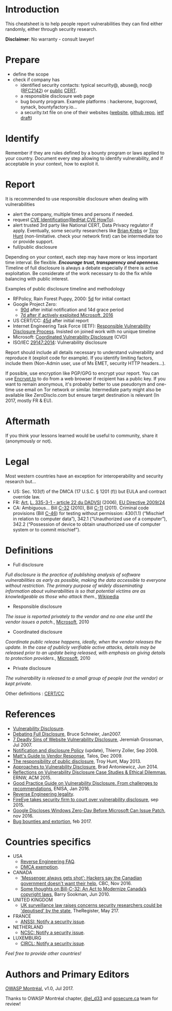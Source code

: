 # Introduction

This cheatsheet is to help people report vulnerabilities they can find either randomly, either through security research.
 
**Disclaimer**: No warranty - consult lawyer!

# Prepare

- define the scope
- check if company has
    - identified security contacts: typical security@, abuse@, noc@ ([RFC2142](https://www.ietf.org/rfc/rfc2142.txt)) or [public](https://first.org/members/teams/) [CERT](https://www.trusted-introducer.org/directory/teams.html).
    - a responsible disclosure web page
    - bug bounty program. Example platforms : hackerone, bugcrowd, synack, bountyfactory.io...
    - a security.txt file on one of their websites ([website](https://securitytxt.org/), [github repo](https://github.com/securitytxt/security-txt), [ietf draft](https://www.ietf.org/id/draft-foudil-securitytxt-00.txt))

# Identify

Remember if they are rules defined by a bounty program or laws applied to your country. Document every step allowing to identify vulnerability, and if acceptable in your context, how to exploit it.

# Report

It is recommended to use responsible disclosure when dealing with vulnerabilities

- alert the company, multiple times and persons if needed.
- request [CVE Identification](http://cve.mitre.org/cve/request_id)([RedHat CVE HowTo](https://github.com/RedHatProductSecurity/CVE-HOWTO)).
- alert trusted 3rd party like National CERT, Data Privacy regulator if apply. Eventually, some security researchers like [Brian Krebs](https://krebsonsecurity.com/) or [Troy Hunt](https://www.troyhunt.com/) (non-limitative. check your network first) can be intermediate too or provide support.
- full/public disclosure

Depending on your context, each step may have more or less important time interval. Be flexible. ***Encourage trust, transparency and openness***. Timeline of full disclosure is always a debate especially if there is active exploitation. Be considerate of the work necessary to do the fix while balancing with public interest.

Examples of public disclosure timeline and methodology

- RFPolicy, Rain Forest Puppy, 2000: [5d](https://dl.packetstormsecurity.net/papers/general/rfpolicy-2.0.txt) for initial contact
- Google Project Zero:
    - [90d](https://googleprojectzero.blogspot.ca/2015/02/feedback-and-data-driven-updates-to.html) after initial notification and 14d grace period
    - [7d after if actively exploited Microsoft, 2016](https://www.secpod.com/blog/google-discloses-zero-day-in-windows-kernel/)
- US CERT/CC: [45d](https://www.cert.org/vulnerability-analysis/vul-disclosure.cfm) after initial report
- Internet Engineering Task Force (IETF): [Responsible Vulnerability Disclosure Process](https://tools.ietf.org/html/draft-christey-wysopal-vuln-disclosure-00). Insisted on joined work with no unique timeline
- Microsoft: [Coordinated Vulnerability Disclosure](https://technet.microsoft.com/en-us/security/dn467923) (CVD)
- ISO/IEC [29147:2014](http://www.iso.org/iso/catalogue_detail.htm?csnumber=45170): Vulnerability disclosure

Report should include all details necessary to understand vulnerability and reproduce it (exploit code for example). If you identify limiting factors, include them (Non-Admin user, use of Ms EMET, security HTTP headers...).

If possible, use encryption like PGP/GPG to encrypt your report. You can use [Encrypt.to](https://encrypt.to/) to do from a web browser if recipient has a public key. If you want to remain anonymous, it's probably better to use pseudonym and one-time use email on Tor network or similar. Intermediate party might also be available like ZeroDisclo.com but ensure target destination is relevant (In 2017, mostly FR & EU).

# Aftermath

If you think your lessons learned would be useful to community, share it (anonymously or not).

# Legal

Most western countries have an exception for interoperability and security research but...

- US: Sec. 103(f) of the DMCA (17 U.S.C. § 1201 (f)) but EULA and contract override law.
- FR: [Art.](https://fr.wikipedia.org/wiki/Rétro-ingénierie#L.C3.A9gislation) [L. 335-3-1 - article 22 du DADVSI](https://www.legifrance.gouv.fr/affichTexte.do?cidTexte=JORFTEXT000000266350&categorieLien=id) (2006), [EU Directive 2009/24](http://eur-lex.europa.eu/legal-content/EN/ALL/?uri=CELEX%3A32009L0024)
- CA: Ambiguous... Bill [C-32](http://www.parl.gc.ca/HousePublications/Publication.aspx?DocId=4580265&Language=e&Mode=1) (2010), Bill [C-11](http://www.parl.gc.ca/HousePublications/Publication.aspx?DocId=5465759) (2011). Criminal code provisions (Bill [C-46](http://laws-lois.justice.gc.ca/eng/acts/C-46/FullText.html)) for testing without permission: 430(1.1) (“Mischief in relation to computer data”), 342.1 (“Unauthorized use of a computer”), 342.2 (“Possession of device to obtain unauthorized use of computer system or to commit mischief”).

# Definitions

- Full disclosure

*Full disclosure is the practice of publishing analysis of software vulnerabilities as early as possible, making the data accessible to everyone without restriction. The primary purpose of widely disseminating information about vulnerabilities is so that potential victims are as knowledgeable as those who attack them.*, [Wikipedia](https://en.wikipedia.org/wiki/Full_disclosure_%28computer_security%29)

- Responsible disclosure

*The issue is reported privately to the vendor and no one else until the vendor issues a patch.*, [Microsoft](https://www.microsoft.com/en-us/msrc/cvd), 2010

- Coordinated disclosure

*Coordinate public release happens, ideally, when the vendor releases the update. In the case of publicly verifiable active attacks, details may be released prior to an update being released, with emphasis on giving details to protection providers.*, [Microsoft](https://www.microsoft.com/en-us/msrc/cvd), 2010

- Private disclosure

*The vulnerability is released to a small group of people (not the vendor) or kept private.*

Other definitions : [CERT/CC](https://vuls.cert.org/confluence/pages/viewpage.action?pageId=4718642)

# References

- [Vulnerability Disclosure](https://www.cert.org/vulnerability-analysis/vul-disclosure.cfm).
- [Debating Full Disclosure](https://www.schneier.com/blog/archives/2007/01/debating_full_d.html), Bruce Schneier, Jan2007.
- [7 Deadly Sins of Website Vulnerability Disclosure](http://blog.jeremiahgrossman.com/2007/07/7-deadly-sins-of-website-vulnerability.html), Jeremiah Grossman, Jul 2007.
- [Notification and disclosure Policy](http://blog.zoller.lu/2008/09/notification-and-disclosure-policy.html) (update), Thierry Zoller, Sep 2008.
- [Matt's Guide to Vendor Response](http://blog.talosintelligence.com/2009/12/matts-guide-to-vendor-response.html), Talos, Dec 2009.
- [The responsibility of public disclosure](https://www.troyhunt.com/the-responsibility-of-public-disclosure/), Troy Hunt, May 2013.
- [Approaches to Vulnerability Disclosure](http://blog.opensecurityresearch.com/2014/06/approaches-to-vulnerability-disclosure.html), Brad Antoniewicz, Jun 2014.
- [Reflections on Vulnerability Disclosure Case Studies & Ethical Dilemmas](https://www.ernw.de/download/ACM_SigComm_ENSR_Rey_Vulnerability_Disclosure.pdf), ERNW, ACM 2015.
- [Good Practice Guide on Vulnerability Disclosure. From challenges to recommendations](https://www.enisa.europa.eu/publications/vulnerability-disclosure), ENISA, Jan 2016.
- [Reverse Engineering legality](https://en.wikipedia.org/wiki/Reverse_engineering#Legality).
- [FireEye takes security firm to court over vulnerability disclosure](http://www.pcworld.com/article/2983144/fireeye-takes-security-firm-to-court-over-vulnerability-disclosure.html), sep 2015.
- [Google Discloses Windows Zero-Day Before Microsoft Can Issue Patch](http://www.bleepingcomputer.com/news/security/google-discloses-windows-zero-day-before-microsoft-can-issue-patch/), nov 2016.
- [Bug bounties and extortion](https://scotthelme.co.uk/bug-bounties-and-extortion/), feb 2017.

# Countries specifics

- USA
    - [Reverse Engineering FAQ](https://www.eff.org/issues/coders/reverse-engineering-faq).
    - [DMCA exemption](https://www.ftc.gov/news-events/blogs/techftc/2016/10/dmca-security-research-exemption-consumer-devices).
- CANADA
    - ['Messenger always gets shot': Hackers say the Canadian government doesn't want their help](http://www.cbc.ca/news/technology/canadian-government-hackers-1.3866336), CBC, Nov 2016.
    - [Some thoughts on Bill-C-32: An Act to Modernize Canada’s copyright laws](http://www.barrysookman.com/2010/06/03/some-thoughts-on-bill-c-32-an-act-to-modernize-canada%E2%80%99s-copyright-laws/), Barry Sookman, Jun 2010.
- UNITED KINGDOM
    - [UK surveillance law raises concerns security researchers could be 'deputised' by the state](https://www.theregister.co.uk/2017/05/31/surveillance_law_compulsion/), TheRegister, May 217.
- FRANCE
    - [ANSSI: Notify a security issue](https://www.ssi.gouv.fr/en-cas-dincident/vous-souhaitez-declarer-une-faille-de-securite-ou-une-vulnerabilite/).
- NETHERLAND
    - [NCSC: Notify a security issue](https://www.ncsc.nl/english/security).
- LUXEMBURG
    - [CIRCL: Notify a security issue](http://circl.lu/report/).

*Feel free to provide other countries!*

# Authors and Primary Editors

[OWASP Montréal](https://www.owasp.org/index.php/Montréal), v1.0, Jul 2017.

Thanks to OWASP Montréal chapter, [@el_d33](https://twitter.com/el_d33) and [gosecure.ca](https://gosecure.net/) team for review!